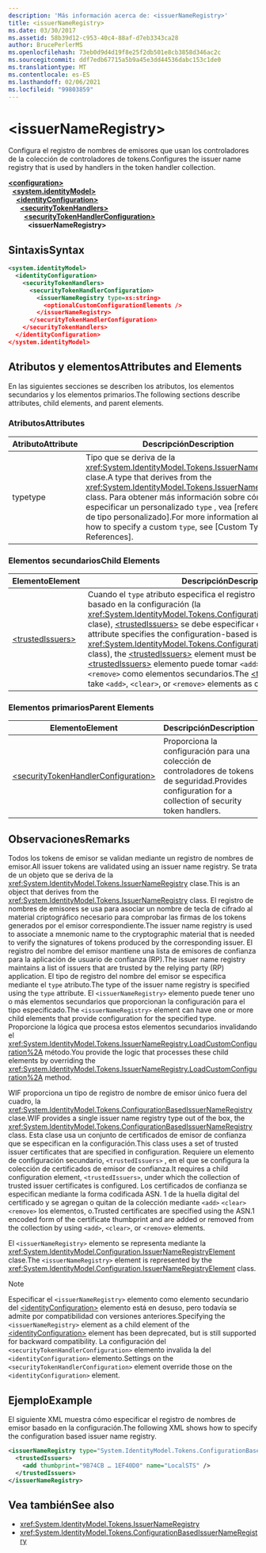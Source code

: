 ```yaml
---
description: 'Más información acerca de: <issuerNameRegistry>'
title: <issuerNameRegistry>
ms.date: 03/30/2017
ms.assetid: 58b39d12-c953-40c4-88af-d7eb3343ca28
author: BrucePerlerMS
ms.openlocfilehash: 73eb0d9d4d19f8e25f2db501e8cb3858d346ac2c
ms.sourcegitcommit: ddf7edb67715a5b9a45e3dd44536dabc153c1de0
ms.translationtype: MT
ms.contentlocale: es-ES
ms.lasthandoff: 02/06/2021
ms.locfileid: "99803859"
---
```

# \<issuerNameRegistry>

<span data-ttu-id="a082f-102">Configura el registro de nombres de emisores que usan los controladores de la colección de controladores de tokens.</span><span class="sxs-lookup"><span data-stu-id="a082f-102">Configures the issuer name registry that is used by handlers in the token handler collection.</span></span>  
  
[**\<configuration>**](../configuration-element.md)\
&nbsp;&nbsp;[**\<system.identityModel>**](system-identitymodel.md)\
&nbsp;&nbsp;&nbsp;&nbsp;[**\<identityConfiguration>**](identityconfiguration.md)\
&nbsp;&nbsp;&nbsp;&nbsp;&nbsp;&nbsp;[**\<securityTokenHandlers>**](securitytokenhandlers.md)\
&nbsp;&nbsp;&nbsp;&nbsp;&nbsp;&nbsp;&nbsp;&nbsp;[**\<securityTokenHandlerConfiguration>**](securitytokenhandlerconfiguration.md)\
&nbsp;&nbsp;&nbsp;&nbsp;&nbsp;&nbsp;&nbsp;&nbsp;&nbsp;&nbsp;**\<issuerNameRegistry>**  
  
## <a name="syntax"></a><span data-ttu-id="a082f-103">Sintaxis</span><span class="sxs-lookup"><span data-stu-id="a082f-103">Syntax</span></span>  
  
```xml  
<system.identityModel>  
  <identityConfiguration>  
    <securityTokenHandlers>  
      <securityTokenHandlerConfiguration>  
        <issuerNameRegistry type=xs:string>  
          <optionalCustomConfigurationElements />  
        </issuerNameRegistry>  
      </securityTokenHandlerConfiguration>  
    </securityTokenHandlers>  
  </identityConfiguration>  
</system.identityModel>  
```  
  
## <a name="attributes-and-elements"></a><span data-ttu-id="a082f-104">Atributos y elementos</span><span class="sxs-lookup"><span data-stu-id="a082f-104">Attributes and Elements</span></span>  

 <span data-ttu-id="a082f-105">En las siguientes secciones se describen los atributos, los elementos secundarios y los elementos primarios.</span><span class="sxs-lookup"><span data-stu-id="a082f-105">The following sections describe attributes, child elements, and parent elements.</span></span>  
  
### <a name="attributes"></a><span data-ttu-id="a082f-106">Atributos</span><span class="sxs-lookup"><span data-stu-id="a082f-106">Attributes</span></span>  
  
|<span data-ttu-id="a082f-107">Atributo</span><span class="sxs-lookup"><span data-stu-id="a082f-107">Attribute</span></span>|<span data-ttu-id="a082f-108">Descripción</span><span class="sxs-lookup"><span data-stu-id="a082f-108">Description</span></span>|  
|---------------|-----------------|  
|<span data-ttu-id="a082f-109">type</span><span class="sxs-lookup"><span data-stu-id="a082f-109">type</span></span>|<span data-ttu-id="a082f-110">Tipo que se deriva de la <xref:System.IdentityModel.Tokens.IssuerNameRegistry> clase.</span><span class="sxs-lookup"><span data-stu-id="a082f-110">A type that derives from the <xref:System.IdentityModel.Tokens.IssuerNameRegistry> class.</span></span> <span data-ttu-id="a082f-111">Para obtener más información sobre cómo especificar un personalizado `type` , vea [referencias de tipo personalizado].</span><span class="sxs-lookup"><span data-stu-id="a082f-111">For more information about how to specify a custom `type`, see [Custom Type References].</span></span>|  
  
### <a name="child-elements"></a><span data-ttu-id="a082f-112">Elementos secundarios</span><span class="sxs-lookup"><span data-stu-id="a082f-112">Child Elements</span></span>  
  
|<span data-ttu-id="a082f-113">Elemento</span><span class="sxs-lookup"><span data-stu-id="a082f-113">Element</span></span>|<span data-ttu-id="a082f-114">Descripción</span><span class="sxs-lookup"><span data-stu-id="a082f-114">Description</span></span>|  
|-------------|-----------------|  
|[\<trustedIssuers>](trustedissuers.md)|<span data-ttu-id="a082f-115">Cuando el `type` atributo especifica el registro del nombre del emisor basado en la configuración (la <xref:System.IdentityModel.Tokens.ConfigurationBasedIssuerNameRegistry> clase), [\<trustedIssuers>](trustedissuers.md) se debe especificar el elemento.</span><span class="sxs-lookup"><span data-stu-id="a082f-115">When the `type` attribute specifies the configuration-based issuer name registry (the <xref:System.IdentityModel.Tokens.ConfigurationBasedIssuerNameRegistry> class), the [\<trustedIssuers>](trustedissuers.md) element must be specified.</span></span> <span data-ttu-id="a082f-116">El [\<trustedIssuers>](trustedissuers.md) elemento puede tomar `<add>` los `<clear>` elementos, o `<remove>` como elementos secundarios.</span><span class="sxs-lookup"><span data-stu-id="a082f-116">The [\<trustedIssuers>](trustedissuers.md) element can take `<add>`, `<clear>`, or `<remove>` elements as child elements.</span></span>|  
  
### <a name="parent-elements"></a><span data-ttu-id="a082f-117">Elementos primarios</span><span class="sxs-lookup"><span data-stu-id="a082f-117">Parent Elements</span></span>  
  
|<span data-ttu-id="a082f-118">Elemento</span><span class="sxs-lookup"><span data-stu-id="a082f-118">Element</span></span>|<span data-ttu-id="a082f-119">Descripción</span><span class="sxs-lookup"><span data-stu-id="a082f-119">Description</span></span>|  
|-------------|-----------------|  
|[\<securityTokenHandlerConfiguration>](securitytokenhandlerconfiguration.md)|<span data-ttu-id="a082f-120">Proporciona la configuración para una colección de controladores de tokens de seguridad.</span><span class="sxs-lookup"><span data-stu-id="a082f-120">Provides configuration for a collection of security token handlers.</span></span>|  
  
## <a name="remarks"></a><span data-ttu-id="a082f-121">Observaciones</span><span class="sxs-lookup"><span data-stu-id="a082f-121">Remarks</span></span>  

 <span data-ttu-id="a082f-122">Todos los tokens de emisor se validan mediante un registro de nombres de emisor.</span><span class="sxs-lookup"><span data-stu-id="a082f-122">All issuer tokens are validated using an issuer name registry.</span></span> <span data-ttu-id="a082f-123">Se trata de un objeto que se deriva de la <xref:System.IdentityModel.Tokens.IssuerNameRegistry> clase.</span><span class="sxs-lookup"><span data-stu-id="a082f-123">This is an object that derives from the <xref:System.IdentityModel.Tokens.IssuerNameRegistry> class.</span></span> <span data-ttu-id="a082f-124">El registro de nombres de emisores se usa para asociar un nombre de tecla de cifrado al material criptográfico necesario para comprobar las firmas de los tokens generados por el emisor correspondiente.</span><span class="sxs-lookup"><span data-stu-id="a082f-124">The issuer name registry is used to associate a mnemonic name to the cryptographic material that is needed to verify the signatures of tokens produced by the corresponding issuer.</span></span> <span data-ttu-id="a082f-125">El registro del nombre del emisor mantiene una lista de emisores de confianza para la aplicación de usuario de confianza (RP).</span><span class="sxs-lookup"><span data-stu-id="a082f-125">The issuer name registry maintains a list of issuers that are trusted by the relying party (RP) application.</span></span> <span data-ttu-id="a082f-126">El tipo de registro del nombre del emisor se especifica mediante el `type` atributo.</span><span class="sxs-lookup"><span data-stu-id="a082f-126">The type of the issuer name registry is specified using the `type` attribute.</span></span> <span data-ttu-id="a082f-127">El `<issuerNameRegistry>` elemento puede tener uno o más elementos secundarios que proporcionan la configuración para el tipo especificado.</span><span class="sxs-lookup"><span data-stu-id="a082f-127">The `<issuerNameRegistry>` element can have one or more child elements that provide configuration for the specified type.</span></span> <span data-ttu-id="a082f-128">Proporcione la lógica que procesa estos elementos secundarios invalidando el <xref:System.IdentityModel.Tokens.IssuerNameRegistry.LoadCustomConfiguration%2A> método.</span><span class="sxs-lookup"><span data-stu-id="a082f-128">You provide the logic that processes these child elements by overriding the <xref:System.IdentityModel.Tokens.IssuerNameRegistry.LoadCustomConfiguration%2A> method.</span></span>  
  
 <span data-ttu-id="a082f-129">WIF proporciona un tipo de registro de nombre de emisor único fuera del cuadro, la <xref:System.IdentityModel.Tokens.ConfigurationBasedIssuerNameRegistry> clase.</span><span class="sxs-lookup"><span data-stu-id="a082f-129">WIF provides a single issuer name registry type out of the box, the <xref:System.IdentityModel.Tokens.ConfigurationBasedIssuerNameRegistry> class.</span></span> <span data-ttu-id="a082f-130">Esta clase usa un conjunto de certificados de emisor de confianza que se especifican en la configuración.</span><span class="sxs-lookup"><span data-stu-id="a082f-130">This class uses a set of trusted issuer certificates that are specified in configuration.</span></span> <span data-ttu-id="a082f-131">Requiere un elemento de configuración secundario, `<trustedIssuers>` , en el que se configura la colección de certificados de emisor de confianza.</span><span class="sxs-lookup"><span data-stu-id="a082f-131">It requires a child configuration element, `<trustedIssuers>`, under which the collection of trusted issuer certificates is configured.</span></span> <span data-ttu-id="a082f-132">Los certificados de confianza se especifican mediante la forma codificada ASN. 1 de la huella digital del certificado y se agregan o quitan de la colección mediante `<add>` `<clear>` `<remove>` los elementos, o.</span><span class="sxs-lookup"><span data-stu-id="a082f-132">Trusted certificates are specified using the ASN.1 encoded form of the certificate thumbprint and are added or removed from the collection by using `<add>`, `<clear>`, or `<remove>` elements.</span></span>  
  
 <span data-ttu-id="a082f-133">El `<issuerNameRegistry>` elemento se representa mediante la <xref:System.IdentityModel.Configuration.IssuerNameRegistryElement> clase.</span><span class="sxs-lookup"><span data-stu-id="a082f-133">The `<issuerNameRegistry>` element is represented by the <xref:System.IdentityModel.Configuration.IssuerNameRegistryElement> class.</span></span>  
  
> [!NOTE]
> <span data-ttu-id="a082f-134">Especificar el `<issuerNameRegistry>` elemento como elemento secundario del [\<identityConfiguration>](identityconfiguration.md) elemento está en desuso, pero todavía se admite por compatibilidad con versiones anteriores.</span><span class="sxs-lookup"><span data-stu-id="a082f-134">Specifying the `<issuerNameRegistry>` element as a child element of the [\<identityConfiguration>](identityconfiguration.md) element has been deprecated, but is still supported for backward compatibility.</span></span> <span data-ttu-id="a082f-135">La configuración del `<securityTokenHandlerConfiguration>` elemento invalida la del `<identityConfiguration>` elemento.</span><span class="sxs-lookup"><span data-stu-id="a082f-135">Settings on the `<securityTokenHandlerConfiguration>` element override those on the `<identityConfiguration>` element.</span></span>  
  
## <a name="example"></a><span data-ttu-id="a082f-136">Ejemplo</span><span class="sxs-lookup"><span data-stu-id="a082f-136">Example</span></span>  

 <span data-ttu-id="a082f-137">El siguiente XML muestra cómo especificar el registro de nombres de emisor basado en la configuración.</span><span class="sxs-lookup"><span data-stu-id="a082f-137">The following XML shows how to specify the configuration based issuer name registry.</span></span>  
  
```xml  
<issuerNameRegistry type="System.IdentityModel.Tokens.ConfigurationBasedIssuerNameRegistry, System.IdentityModel, Version=4.0.0.0, Culture=neutral, PublicKeyToken=b77a5c561934e089">  
  <trustedIssuers>  
    <add thumbprint="9B74CB … 1EF40D0" name="LocalSTS" />  
  </trustedIssuers>  
</issuerNameRegistry>  
```  
  
## <a name="see-also"></a><span data-ttu-id="a082f-138">Vea también</span><span class="sxs-lookup"><span data-stu-id="a082f-138">See also</span></span>

- <xref:System.IdentityModel.Tokens.IssuerNameRegistry>
- <xref:System.IdentityModel.Tokens.ConfigurationBasedIssuerNameRegistry>
